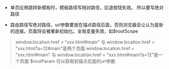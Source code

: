- 单页应用跳转新模板时，模板路径写相对路径，后退按钮失效。 所以要写绝对路径

- 路由路径写绝对路径，url参数要放在锚点路径后面，否则浏览器会让认为是新的连接。页面将会被重新初始化。全局变量失效，如$rootScope
 > window.location.href = "xxx.html#main" 与 window.location.href = "xxx.html?a=12#main"是两个页面
 > window.location.href = "xxx.html#main" 与 window.location.href = "xxx.html#main?a=12"是一个页面
 > $rootParam 可以获取到锚点后面的url参数